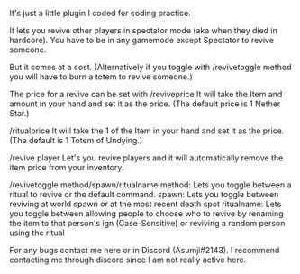 
It's just a little plugin I coded for coding practice.

It lets you revive other players in spectator mode (aka when they died in hardcore).
You have to be in any gamemode except Spectator to revive someone.

But it comes at a cost.
(Alternatively if you toggle with /revivetoggle method you will have to burn a totem to revive someone.)

The price for a revive can be set with
/reviveprice
It will take the Item and amount in your hand and set it as the price.
(The default price is 1 Nether Star.)

/ritualprice
It will take the 1 of the Item in your hand and set it as the price.
(The default is 1 Totem of Undying.)

/revive player
Let's you revive players and it will automatically remove the item price from your inventory.

/revivetoggle method/spawn/ritualname
method: Lets you toggle between a ritual to revive or the default command.
spawn: Lets you toggle between reviving at world spawn or at the most recent death spot
ritualname: Lets you toggle between allowing people to choose who to revive by renaming the item to that person's ign (Case-Sensitive) or reviving a random person using the ritual

For any bugs contact me here or in Discord (Asumji#2143).
I recommend contacting me through discord since I am not really active here.
